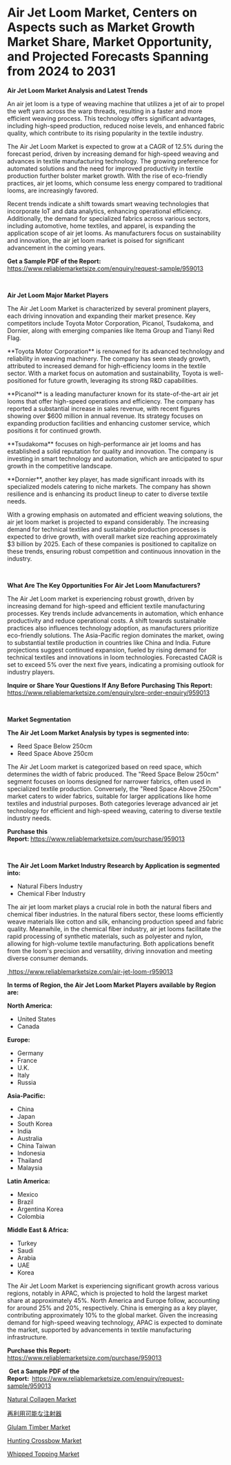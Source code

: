 <p><h1>Air Jet Loom Market, Centers on Aspects such as Market Growth Market Share, Market Opportunity, and Projected Forecasts Spanning from 2024 to 2031</h1></p><p><strong>Air Jet Loom Market Analysis and Latest Trends</strong></p>
<p><p>An air jet loom is a type of weaving machine that utilizes a jet of air to propel the weft yarn across the warp threads, resulting in a faster and more efficient weaving process. This technology offers significant advantages, including high-speed production, reduced noise levels, and enhanced fabric quality, which contribute to its rising popularity in the textile industry.</p><p>The Air Jet Loom Market is expected to grow at a CAGR of 12.5% during the forecast period, driven by increasing demand for high-speed weaving and advances in textile manufacturing technology. The growing preference for automated solutions and the need for improved productivity in textile production further bolster market growth. With the rise of eco-friendly practices, air jet looms, which consume less energy compared to traditional looms, are increasingly favored.</p><p>Recent trends indicate a shift towards smart weaving technologies that incorporate IoT and data analytics, enhancing operational efficiency. Additionally, the demand for specialized fabrics across various sectors, including automotive, home textiles, and apparel, is expanding the application scope of air jet looms. As manufacturers focus on sustainability and innovation, the air jet loom market is poised for significant advancement in the coming years.</p></p>
<p><strong>Get a Sample PDF of the Report:&nbsp;</strong> <a href="https://www.reliablemarketsize.com/enquiry/request-sample/959013">https://www.reliablemarketsize.com/enquiry/request-sample/959013</a></p>
<p>&nbsp;</p>
<p><strong>Air Jet Loom Major Market Players</strong></p>
<p><p>The Air Jet Loom Market is characterized by several prominent players, each driving innovation and expanding their market presence. Key competitors include Toyota Motor Corporation, Picanol, Tsudakoma, and Dornier, along with emerging companies like Itema Group and Tianyi Red Flag.</p><p>**Toyota Motor Corporation** is renowned for its advanced technology and reliability in weaving machinery. The company has seen steady growth, attributed to increased demand for high-efficiency looms in the textile sector. With a market focus on automation and sustainability, Toyota is well-positioned for future growth, leveraging its strong R&D capabilities.</p><p>**Picanol** is a leading manufacturer known for its state-of-the-art air jet looms that offer high-speed operations and efficiency. The company has reported a substantial increase in sales revenue, with recent figures showing over $600 million in annual revenue. Its strategy focuses on expanding production facilities and enhancing customer service, which positions it for continued growth.</p><p>**Tsudakoma** focuses on high-performance air jet looms and has established a solid reputation for quality and innovation. The company is investing in smart technology and automation, which are anticipated to spur growth in the competitive landscape. </p><p>**Dornier**, another key player, has made significant inroads with its specialized models catering to niche markets. The company has shown resilience and is enhancing its product lineup to cater to diverse textile needs.</p><p>With a growing emphasis on automated and efficient weaving solutions, the air jet loom market is projected to expand considerably. The increasing demand for technical textiles and sustainable production processes is expected to drive growth, with overall market size reaching approximately $3 billion by 2025. Each of these companies is positioned to capitalize on these trends, ensuring robust competition and continuous innovation in the industry.</p></p>
<p>&nbsp;</p>
<p><strong>What Are The Key Opportunities For Air Jet Loom Manufacturers?</strong></p>
<p><p>The Air Jet Loom market is experiencing robust growth, driven by increasing demand for high-speed and efficient textile manufacturing processes. Key trends include advancements in automation, which enhance productivity and reduce operational costs. A shift towards sustainable practices also influences technology adoption, as manufacturers prioritize eco-friendly solutions. The Asia-Pacific region dominates the market, owing to substantial textile production in countries like China and India. Future projections suggest continued expansion, fueled by rising demand for technical textiles and innovations in loom technologies. Forecasted CAGR is set to exceed 5% over the next five years, indicating a promising outlook for industry players.</p></p>
<p><strong>Inquire or Share Your Questions If Any Before Purchasing This Report:</strong> <a href="https://www.reliablemarketsize.com/enquiry/pre-order-enquiry/959013">https://www.reliablemarketsize.com/enquiry/pre-order-enquiry/959013</a></p>
<p>&nbsp;</p>
<p><strong>Market Segmentation</strong></p>
<p><strong>The Air Jet Loom Market Analysis by types is segmented into:</strong></p>
<p><ul><li>Reed Space Below 250cm</li><li>Reed Space Above 250cm</li></ul></p>
<p><p>The Air Jet Loom market is categorized based on reed space, which determines the width of fabric produced. The "Reed Space Below 250cm" segment focuses on looms designed for narrower fabrics, often used in specialized textile production. Conversely, the "Reed Space Above 250cm" market caters to wider fabrics, suitable for larger applications like home textiles and industrial purposes. Both categories leverage advanced air jet technology for efficient and high-speed weaving, catering to diverse textile industry needs.</p></p>
<p><strong>Purchase this Report:&nbsp;</strong><a href="https://www.reliablemarketsize.com/purchase/959013">https://www.reliablemarketsize.com/purchase/959013</a></p>
<p>&nbsp;</p>
<p><strong>The Air Jet Loom Market Industry Research by Application is segmented into:</strong></p>
<p><ul><li>Natural Fibers Industry</li><li>Chemical Fiber Industry</li></ul></p>
<p><p>The air jet loom market plays a crucial role in both the natural fibers and chemical fiber industries. In the natural fibers sector, these looms efficiently weave materials like cotton and silk, enhancing production speed and fabric quality. Meanwhile, in the chemical fiber industry, air jet looms facilitate the rapid processing of synthetic materials, such as polyester and nylon, allowing for high-volume textile manufacturing. Both applications benefit from the loom's precision and versatility, driving innovation and meeting diverse consumer demands.</p></p>
<p><a href="https://www.reliablemarketsize.com/air-jet-loom-r959013">&nbsp;https://www.reliablemarketsize.com/air-jet-loom-r959013</a></p>
<p><strong>In terms of Region, the Air Jet Loom Market Players available by Region are:</strong></p>
<p>
    <p> <strong> North America: </strong>
        <ul>
            <li>United States</li>
            <li>Canada</li>
        </ul>
        </p> 
    <p> <strong> Europe: </strong>
        <ul>
            <li>Germany</li>
            <li>France</li>
            <li>U.K.</li>
            <li>Italy</li>
            <li>Russia</li>
        </ul>
        </p> 
    <p> <strong> Asia-Pacific: </strong>
        <ul>
            <li>China</li>
            <li>Japan</li>
            <li>South Korea</li>
            <li>India</li>
            <li>Australia</li>
            <li>China Taiwan</li>
            <li>Indonesia</li>
            <li>Thailand</li>
            <li>Malaysia</li>
        </ul>
        </p> 
    <p> <strong> Latin America: </strong>
        <ul>
            <li>Mexico</li>
            <li>Brazil</li>
            <li>Argentina Korea</li>
            <li>Colombia</li>
        </ul>
        </p> 
    <p> <strong> Middle East & Africa: </strong>
        <ul>
            <li>Turkey</li>
            <li>Saudi</li>
            <li>Arabia</li>
            <li>UAE</li>
            <li>Korea</li>
        </ul>
    </p>
    </p>
<p><p>The Air Jet Loom Market is experiencing significant growth across various regions, notably in APAC, which is projected to hold the largest market share at approximately 45%. North America and Europe follow, accounting for around 25% and 20%, respectively. China is emerging as a key player, contributing approximately 10% to the global market. Given the increasing demand for high-speed weaving technology, APAC is expected to dominate the market, supported by advancements in textile manufacturing infrastructure.</p></p>
<p><strong>Purchase this Report: </strong><a href="https://www.reliablemarketsize.com/purchase/959013">https://www.reliablemarketsize.com/purchase/959013</a></p>
<p>&nbsp;<strong>Get a Sample PDF of the Report:&nbsp;&nbsp;</strong><a href="https://www.reliablemarketsize.com/enquiry/request-sample/959013">https://www.reliablemarketsize.com/enquiry/request-sample/959013</a></p>
<p><strong></strong></p>
<p><p><a href="https://issuu.com/reportprime-2/docs/natural-collagen-market-size-2030.p_3f403ff7c35e4e">Natural Collagen Market</a></p><p><a href="https://medium.com/@dannyharber2023/reusable-syringe-market-%E3%81%AF-%E3%82%B3%E3%82%B9%E3%83%88%E7%AE%A1%E7%90%86%E3%81%A8%E5%8A%B9%E7%8E%87%E5%90%91%E4%B8%8A%E3%82%92%E5%84%AA%E5%85%88%E3%81%97%E3%81%BE%E3%81%99-%E3%81%95%E3%82%89%E3%81%AB-%E5%A0%B1%E5%91%8A%E6%9B%B8%E3%81%AF%E5%B8%82%E5%A0%B4%E3%81%AE%E9%9C%80%E8%A6%81%E9%9D%A2%E3%81%A8%E4%BE%9B%E7%B5%A6%E9%9D%A2%E3%81%AE%E4%B8%A1%E6%96%B9%E3%82%92%E3%82%AB%E3%83%90%E3%83%BC%E3%81%97%E3%81%A6%E3%81%84%E3%81%BE%E3%81%99-reusable-syringe-%E5%B8%82%E5%A0%B4%E3%81%AF-1b0e3615811f">再利用可能な注射器</a></p><p><a href="https://issuu.com/reportprime-2/docs/glulam-timber-market-size-2030.pptx_7806e4a0d3fc93">Glulam Timber Market</a></p><p><a href="https://www.linkedin.com/pulse/hunting-crossbow-market-size-growing-cagr-107-report-covers-gdjjf?trackingId=Jj185tEHQCy9VngSoqmybA%3D%3D">Hunting Crossbow Market</a></p><p><a href="https://medium.com/@alberthenry754/the-whipped-topping-market-prioritizes-cost-control-and-efficiency-enhancement-2a573af2562a">Whipped Topping Market</a></p></p>